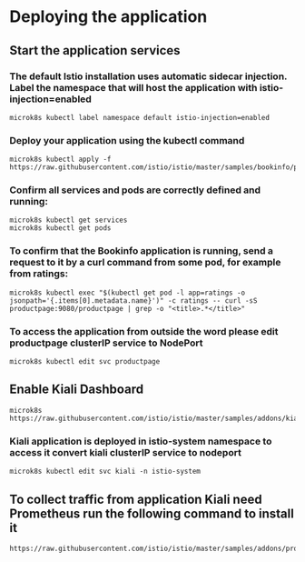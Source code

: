 # Deploying the application

## Start the application services

### The default Istio installation uses automatic sidecar injection. Label the namespace that will host the application with istio-injection=enabled

```
microk8s kubectl label namespace default istio-injection=enabled
```

### Deploy your application using the kubectl command

```
microk8s kubectl apply -f https://raw.githubusercontent.com/istio/istio/master/samples/bookinfo/platform/kube/bookinfo.yaml
```

### Confirm all services and pods are correctly defined and running:
```
microk8s kubectl get services
microk8s kubectl get pods
```

### To confirm that the Bookinfo application is running, send a request to it by a curl command from some pod, for example from ratings:

```
microk8s kubectl exec "$(kubectl get pod -l app=ratings -o jsonpath='{.items[0].metadata.name}')" -c ratings -- curl -sS productpage:9080/productpage | grep -o "<title>.*</title>"
```

### To access the application from outside the word please edit productpage clusterIP service to NodePort

```
microk8s kubectl edit svc productpage
```

## Enable Kiali Dashboard 
```
microk8s https://raw.githubusercontent.com/istio/istio/master/samples/addons/kiali.yaml
```

### Kiali application is deployed in istio-system namespace to access it convert kiali clusterIP service to nodeport

```
microk8s kubectl edit svc kiali -n istio-system
```

## To collect traffic from application Kiali need Prometheus run the following command to install it
```
https://raw.githubusercontent.com/istio/istio/master/samples/addons/prometheus.yaml
```
